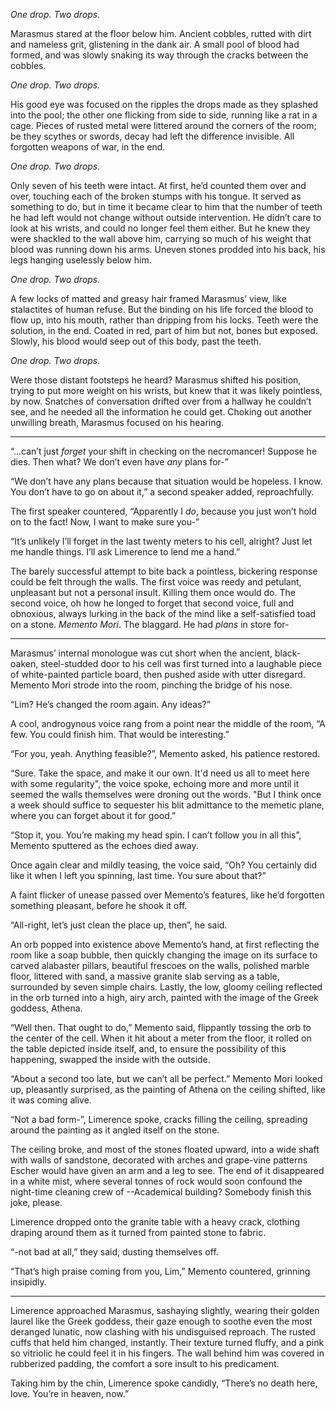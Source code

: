_One drop. Two drops._

Marasmus stared at the floor below him. Ancient cobbles, rutted with dirt and nameless grit, glistening in the dank air. A small pool of blood had formed, and was slowly snaking its way through the cracks between the cobbles.

_One drop. Two drops._

His good eye was focused on the ripples the drops made as they splashed into the pool; the other one flicking from side to side, running like a rat in a cage.
Pieces of rusted metal were littered around the corners of the room; be they scythes or swords, decay had left the difference invisible. All forgotten weapons of war, in the end.

_One drop. Two drops._

Only seven of his teeth were intact. At first, he’d counted them over and over, touching each of the broken stumps with his tongue. It served as something to do, but in time it became clear to him that the number of teeth he had left would not change without outside intervention.
He didn’t care to look at his wrists, and could no longer feel them either. But he knew they were shackled to the wall above him, carrying so much of his weight that blood was running down his arms. Uneven stones prodded into his back, his legs hanging uselessly below him.

_One drop. Two drops._

A few locks of matted and greasy hair framed Marasmus’ view, like stalactites of human refuse. But the binding on his life forced the blood to flow up, into his mouth, rather than dripping from his locks. Teeth were the solution, in the end. Coated in red, part of him but not, bones but exposed. Slowly, his blood would seep out of this body, past the teeth.

*One drop. Two drops.*

Were those distant footsteps he heard? Marasmus shifted his position, trying to put more weight on his wrists, but knew that it was likely pointless, by now.
Snatches of conversation drifted over from a hallway he couldn’t see, and he needed all the information he could get. Choking out another unwilling breath, Marasmus focused on his hearing.

_____

“...can’t just _forget_ your shift in checking on the necromancer! Suppose he dies. Then what? We don’t even have _any_ plans for-”

“We don’t have any plans because that situation would be hopeless. I know. You don’t have to go on about it,” a second speaker added, reproachfully.

The first speaker countered, “Apparently I *do*, because you just won’t hold on to the fact! Now, I want to make sure you-”

“It’s unlikely I’ll forget in the last twenty meters to his cell, alright? Just let me handle things. I’ll ask Limerence to lend me a hand.”

The barely successful attempt to bite back a pointless, bickering response could be felt through the walls.
The first voice was reedy and petulant, unpleasant but not a personal insult. Killing them once would do. The second voice, oh how he longed to forget that second voice, full and obnoxious, always lurking in the back of the mind like a self-satisfied toad on a stone. _Memento Mori_. The blaggard. He had _plans_ in store for-

____

Marasmus’ internal monologue was cut short when the ancient, black-oaken, steel-studded door to his cell was first turned into a laughable piece of white-painted particle board, then pushed aside with utter disregard. Memento Mori strode into the room, pinching the bridge of his nose.

“Lim? He’s changed the room again. Any ideas?”

A cool, androgynous voice rang from a point near the middle of the room, “A few. You could finish him. That would be interesting.”

“For you, yeah. Anything feasible?”, Memento asked, his patience restored.

“Sure. Take the space, and make it our own. It'd need us all to meet here with some regularity", the voice spoke, echoing more and more until it seemed the walls themselves were droning out the words. "But I think once a week should suffice to sequester his blit admittance to the memetic plane, where you can forget about it for good.”

“Stop it, you. You’re making my head spin. I can’t follow you in all this”, Memento sputtered as the echoes died away.

Once again clear and mildly teasing, the voice said, “Oh? You certainly did like it when I left you spinning, last time. You sure about that?” 

A faint flicker of unease passed over Memento’s features, like he’d forgotten something pleasant, before he shook it off.

“All-right, let’s just clean the place up, then”, he said.

An orb popped into existence above Memento’s hand, at first reflecting the room like a soap bubble, then quickly changing the image on its surface to carved alabaster pillars, beautiful frescoes on the walls, polished marble floor, littered with sand, a massive granite slab serving as a table, surrounded by seven simple chairs. Lastly, the low, gloomy ceiling reflected in the orb turned into a high, airy arch, painted with the image of the Greek goddess, Athena.

“Well then. That ought to do,” Memento said, flippantly tossing the orb to the center of the cell. When it hit about a meter from the floor, it rolled on the table depicted inside itself, and, to ensure the possibility of this happening, swapped the inside with the outside.

“About a second too late, but we can’t all be perfect.”
Memento Mori looked up, pleasantly surprised, as the painting of Athena on the ceiling shifted, like it was coming alive.

“Not a bad form-”, Limerence spoke, cracks filling the ceiling, spreading around the painting as it angled itself on the stone.

The ceiling broke, and most of the stones floated upward, into a wide shaft with walls of sandstone, decorated with arches and grape-vine patterns Escher would have given an arm and a leg to see. The end of it disappeared in a white mist, where several tonnes of rock would soon confound the night-time cleaning crew of --Academical building? Somebody finish this joke, please.

Limerence dropped onto the granite table with a heavy crack, clothing draping around them as it turned from painted stone to fabric.

“-not bad at all,” they said, dusting themselves off.

“That’s high praise coming from you, Lim,” Memento countered, grinning insipidly.

____

Limerence approached Marasmus, sashaying slightly, wearing their golden laurel like the Greek goddess, their gaze enough to soothe even the most deranged lunatic, now clashing with his undisguised reproach.
The rusted cuffs that held him changed, instantly. Their texture turned fluffy, and a pink so vitriolic he could feel it in his fingers. The wall behind him was covered in rubberized padding, the comfort a sore insult to his predicament.

Taking him by the chin, Limerence spoke candidly,
“There’s no death here, love. You’re in heaven, now.”


